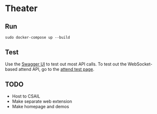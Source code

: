# Theater

## Run

    sudo docker-compose up --build

## Test

Use the [Swagger UI](http://localhost:5000/docs) to test out most API calls.
To test out the WebSocket-based attend API, go to the [attend test page](http://localhost:5000/test/attend.html).

## TODO

- Host to CSAIL
- Make separate web extension
- Make homepage and demos
